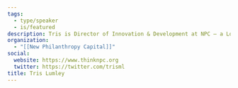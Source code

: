 ```yaml
---
tags:
  - type/speaker
  - is/featured
description: Tris is Director of Innovation & Development at NPC – a London-based think tank and consultancy working to help transform the social sector through the use of data, technology and evidence. Tris is working on developing pooled grant funds that focus on a particular thematic area (currently women’s empowerment and youth development), are built on collaboration between nonprofits and service providers, and bring in the technology sector to apply its skills and solutions to social issues and opportunities. At the heart of this model is user-centred research and design – mapping people’s pathways through their lived experience, and then mapping technology against those pathways. The aim of the model is to get funding to focus on real problems and solutions, driven by user insight, not organizational perspectives.
organization:
  - "[[New Philanthropy Capital]]"
social:
  website: https://www.thinknpc.org
  twitter: https://twitter.com/trisml
title: Tris Lumley
---
```

